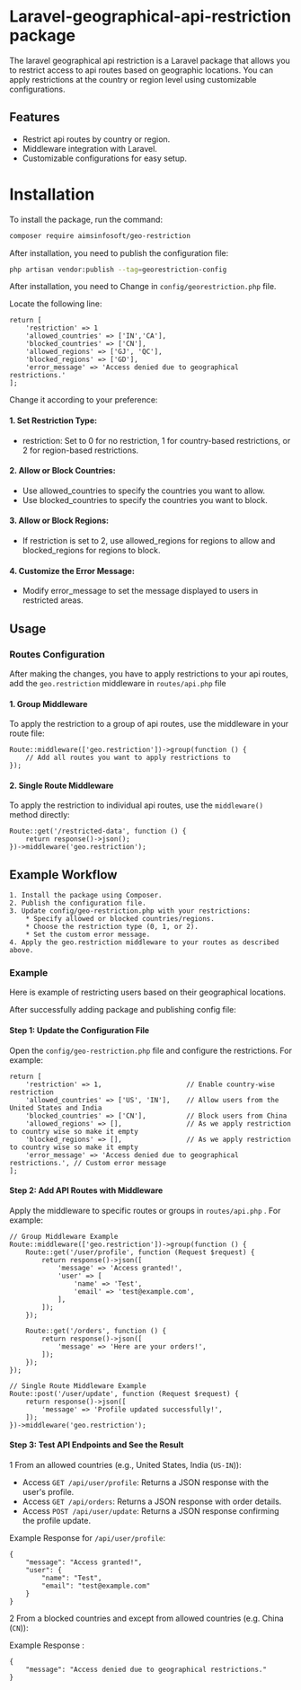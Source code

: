
# Laravel-geographical-api-restriction package

The laravel geographical api restriction is a Laravel package that allows you to restrict access to api routes based on geographic locations. You can apply restrictions at the country or region level using customizable configurations.

## Features
- Restrict api routes by country or region.
- Middleware integration with Laravel.
- Customizable configurations for easy setup.

# Installation

To install the package, run the command:

```bash
composer require aimsinfosoft/geo-restriction
```

After installation, you need to publish the configuration file:

```bash
php artisan vendor:publish --tag=georestriction-config
```

After installation, you need to Change in ```config/georestriction.php``` file.

Locate the following line:
```config file
return [
    'restriction' => 1
    'allowed_countries' => ['IN','CA'],
    'blocked_countries' => ['CN'],
    'allowed_regions' => ['GJ', 'QC'],
    'blocked_regions' => ['GD'],
    'error_message' => 'Access denied due to geographical restrictions.' 
];
```

Change it according to your preference: 

#### 1. Set Restriction Type:

* restriction: Set to 0 for no restriction, 1 for country-based restrictions, or 2 for region-based restrictions.
#### 2. Allow or Block Countries:

* Use allowed_countries to specify the countries you want to allow.
* Use blocked_countries to specify the countries you want to block.
#### 3. Allow or Block Regions:

* If restriction is set to 2, use allowed_regions for regions to allow and blocked_regions for regions to block.
#### 4. Customize the Error Message:

* Modify error_message to set the message displayed to users in restricted areas.

## Usage
### Routes Configuration

After making the changes, you have to apply restrictions to your api routes, add the ```geo.restriction``` middleware in ```routes/api.php``` file

#### 1. Group Middleware
To apply the restriction to a group of api routes, use the middleware in your route file:
```api
Route::middleware(['geo.restriction'])->group(function () {
    // Add all routes you want to apply restrictions to
});
````
#### 2. Single Route Middleware
To apply the restriction to individual api routes, use the ```middleware()``` method directly:
```api
Route::get('/restricted-data', function () {
    return response()->json();
})->middleware('geo.restriction');
````


## Example Workflow

    1. Install the package using Composer.
    2. Publish the configuration file.
    3. Update config/geo-restriction.php with your restrictions:
        * Specify allowed or blocked countries/regions.
        * Choose the restriction type (0, 1, or 2).
        * Set the custom error message.
    4. Apply the geo.restriction middleware to your routes as described above.
### Example

Here is example of restricting users based on their geographical locations.

After successfully adding package and publishing config file:

#### Step 1: Update the Configuration File
Open the ```config/geo-restriction.php``` file and configure the restrictions. For example:

```configure
return [
    'restriction' => 1,                     // Enable country-wise restriction
    'allowed_countries' => ['US', 'IN'],    // Allow users from the United States and India
    'blocked_countries' => ['CN'],          // Block users from China
    'allowed_regions' => [],                // As we apply restriction to country wise so make it empty
    'blocked_regions' => [],                // As we apply restriction to country wise so make it empty
    'error_message' => 'Access denied due to geographical restrictions.', // Custom error message
];
```
#### Step 2:  Add API Routes with Middleware

Apply the middleware to specific routes or groups in ```routes/api.php``` . For example:

```routes
// Group Middleware Example
Route::middleware(['geo.restriction'])->group(function () {
    Route::get('/user/profile', function (Request $request) {
        return response()->json([
            'message' => 'Access granted!',
            'user' => [
                'name' => 'Test',
                'email' => 'test@example.com',
            ],
        ]);
    });

    Route::get('/orders', function () {
        return response()->json([
            'message' => 'Here are your orders!',
        ]);
    });
});

// Single Route Middleware Example
Route::post('/user/update', function (Request $request) {
    return response()->json([
        'message' => 'Profile updated successfully!',
    ]);
})->middleware('geo.restriction');
```

#### Step 3: Test API Endpoints and See the Result

1 From an allowed countries (e.g., United States, India (```US-IN```)):
* Access ```GET /api/user/profile```: Returns a JSON response with the user's profile.
* Access ```GET /api/orders```: Returns a JSON response with order details.
* Access ```POST /api/user/update```: Returns a JSON response confirming the profile update.

Example Response for ```/api/user/profile```:

```exmple
{
    "message": "Access granted!",
    "user": {
        "name": "Test",
        "email": "test@example.com"
    }
}

```
2 From a blocked countries and except from allowed countries (e.g. China (```CN```)):

Example Response :

```exmple
{
    "message": "Access denied due to geographical restrictions."
}

```
